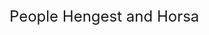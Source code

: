<style> .clearfix::after {content: ""; clear: both; display: table;} .thumb {float:left; margin:0 18px 0 6px; width:100%; width:100%; max-width:150px; box-shadow: 0 4px 8px 0 rgba(0, 0, 0, 0.2), 0 6px 20px 0 rgba(0, 0, 0, 0.19); border:1px solid #aaa; margin-bottom: 24px;} p {font-size: 1.5rem;} a {color: #800000 !important; font-size: 1.2em;} </style>
People
Hengest and Horsa
